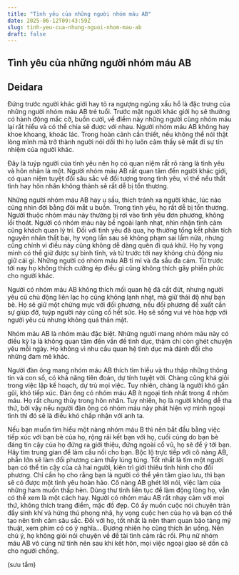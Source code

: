```yaml
---
title: "Tình yêu của những người nhóm máu AB"
date: 2025-06-12T09:43:59Z
slug: tinh-yeu-cua-nhung-nguoi-nhom-mau-ab
draft: false
---
```


## Tình yêu của những người nhóm máu AB

## Deidara

​Đứng  trước người khác giới hay tỏ ra ngượng ngùng xấu hổ là đặc trưng của  những người nhóm máu AB trẻ tuổi. Trước mặt người khác giới họ sẽ thường  có hành động mắc cỡ, buồn cười, về điểm này những người cùng nhóm máu  lại rất hiểu và có thể chia sẻ được với nhau. Người nhóm máu AB không  hay khoe khoang, khoác lác. Trong hoàn cảnh cần thiết, nếu không thể nói  thật lòng mình mà trở thành người nói dối thì họ luôn cảm thấy sẽ mất  đi sự tín nhiệm của người khác.

Đây là tuýp người của tình yêu  nên họ có quan niệm rất rõ ràng là tình yêu và hôn nhân là một. Người  nhóm máu AB rất quan tâm đến người khác giới, có quan niệm tuyệt đối sâu  sắc về đối tượng trong tình yêu, vì thế nếu thất tình hay hôn nhân  không thành sẽ rất dễ bị tổn thương.

Những người nhóm máu AB hay u  sầu, thích tránh xa người khác, lúc nào cũng nhìn đời bằng đôi mắt u  buồn. Trong tình yêu, họ rất dễ bị tổn thương. Người thuộc nhóm máu này  thường bị rơi vào tình yêu đơn phương, không lối thoát. Người có nhóm  máu này bề ngoài lạnh nhạt, nhìn nhận tình cảm cũng khách quan lý trí.  Đối với tình yêu đã qua, họ thường tổng kết phân tích nguyên nhân thất  bại, hy vọng lần sau sẽ không phạm sai lầm nữa, nhưng cũng chính vì điều  này cũng không dễ dàng quên đi quá khứ. Họ hy vọng mình có thể giữ được  sự bình tĩnh, và từ trước tới nay không chủ động níu giữ cái gì. Những  người có nhóm máu AB tỉ mỉ và đa sầu đa cảm. Từ trước tới nay họ không  thích cưỡng ép điều gì cũng không thích gây phiền phức cho người khác.

Người  có nhóm máu AB không thích mối quan hệ đã cắt đứt, nhưng người yêu cũ  chủ động liên lạc họ cũng không lạnh nhạt, mà giữ thái độ như bạn bè. Họ  sẽ giữ một chừng mực với đối phương, nếu đối phương đề xuất cần sự giúp  đỡ, tuýp người này cũng cố hết sức. Họ sẽ sống vui vẻ hòa hợp với người  yêu cũ nhưng không quá thân mật.

Nhóm máu AB là nhóm máu đặc  biệt. Những người mang nhóm máu này có điều kỳ lạ là không quan tâm đến  vấn đề tình dục, thậm chí còn ghét chuyện yêu mỗi ngày. Họ không vì nhu  cầu quan hệ tình dục mà đánh đổi cho những đam mê khác.

Người đàn  ông mang nhóm máu AB thích tìm hiểu và thu thập những thông tin và con  số, có khả năng tiên đoán, dự tính tuyệt vời. Chàng cũng khá giỏi trong  việc lập kế hoạch, dự trù mọi việc. Tuy nhiên, chàng là người khó gần  gũi, khó tiếp xúc. Đàn ông có nhóm máu AB ít ngoại tình nhất trong 4  nhóm máu. Họ rất chung thủy trong hôn nhân. Tuy nhiên, họ là người không  dễ tha thứ, bởi vậy nếu người đàn ông có nhóm máu này phát hiện vợ mình  ngoại tình thì đó sẽ là điều khó chấp nhận với anh ta.

Nếu bạn  muốn tìm hiểu một nàng nhóm máu B thì nên bắt đầu bằng việc tiếp xúc với  bạn bè của họ, rộng rãi kết bạn với họ, cuối cùng do bạn bè đáng tin  cậy của họ đứng ra giới thiệu, đứng ngoài cổ vũ, họ sẽ để ý tới bạn. Hãy  tìm trung gian để làm cầu nối cho bạn. Bộc lộ trực tiếp với cô nàng AB,  phần lớn sẽ làm đối phương cảm thấy lúng túng. Tốt nhất là tìm một  người bạn có thể tin cậy của cả hai người, kiên trì giới thiêu tình hình  cho đối phương. Chỉ cần họ cho rằng bạn là người có thể yên tâm giao  lưu, thì bạn sẽ có được một tình yêu hoàn hảo. Cô nàng AB ghét lời nói,  việc làm của những ham muốn thấp hèn. Dùng thư tình liên tục để làm động  lòng họ, vẫn có thể xem là một cách hay. Người có nhóm máu AB rất nhạy  cảm với mọi thứ, không thích trang điểm, mặc đồ đẹp. Cô ấy muốn cuộc nói  chuyên tràn đầy sinh khí và hứng thú phong nhã, hy vọng cuộc hen của họ  và bạn có thể tạo nên tình cảm sâu sắc. Đối với họ, tốt nhất là nên  tham quan bảo tàng mỹ thuật, xem phim có có ý nghĩa… Đương nhiên họ cũng  thích ăn uống. Nên chú ý, họ không giỏi nói chuyện về đề tài tình cảm  rắc rối. Phụ nữ nhóm máu AB vô cùng nữ tính nên sau khi kết hôn, mọi  việc ngoại giao sẽ dồn cả cho người chồng.

(sưu tầm)
​